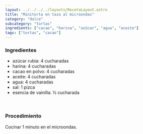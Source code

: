```yaml
---
layout: ../../../../layouts/RecetaLayout.astro
title: "Minitorta en taza al microondas"
category: "dulce"
subcategory: "tortas"
ingredients: ["cacao", "harina", "azúcar", "agua", "aceite"]
tags: ["tortas", "cacao"]
---
```


<!-- ## Minitorta en taza al microondas -->

### Ingredientes

- azúcar rubia: 4 cucharadas
- harina: 4 cucharadas
- cacao en polvo: 4 cucharadas
- aceite: 4 cucharadas
- agua: 4 cucharadas
- sal: 1 pizca
- esencia de vainilla: ½ cucharada
  <br><br><br>

### Procedimiento

Cocinar 1 minuto en el microondas.
